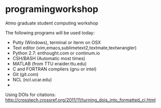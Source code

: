 programingworkshop
==================

Atmo graduate student computing workshop 

The following programs will be used today:

* Putty (Windows), terminal or iterm on OSX
* Text editor (vim,emacs,sublimetext2,textmate,textwrangler)
* Python 2.7: enthought.com or continum.io
* CSH/BASH (Automatic most times)
* MATLAB (from TTU eraider.ttu.edu)
* C and FORTRAN compliers (gnu or intel)
* Git (git.com)
* NCL (ncl.ucar.edu)
*

Using DOIs for citations: http://crosstech.crossref.org/2011/11/turning_dois_into_formatted_ci.html
 
